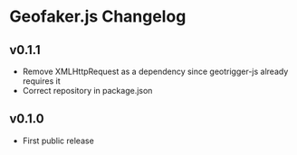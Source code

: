 # Geofaker.js Changelog

## v0.1.1

* Remove XMLHttpRequest as a dependency since geotrigger-js already requires it
* Correct repository in package.json

## v0.1.0

* First public release